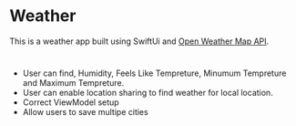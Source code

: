 # Weather



This is a weather app built using SwiftUi and [Open Weather Map API](https://openweathermap.org/). 

#

- User can find, Humidity, Feels Like Tempreture, Minumum Tempreture and Maximum Tempreture.
- User can enable location sharing to find weather for local location.
- Correct ViewModel setup 
- Allow users to save multipe cities
#

